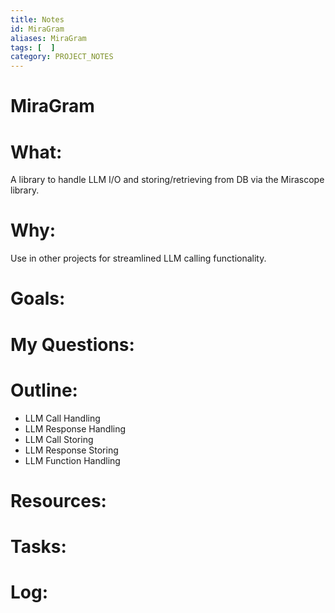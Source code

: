 ```yaml
---
title: Notes
id: MiraGram
aliases: MiraGram
tags: [  ]
category: PROJECT_NOTES
---
```

# MiraGram

# What:
A library to handle LLM I/O and storing/retrieving from DB via the Mirascope library. 


# Why:
Use in other projects for streamlined LLM calling functionality. 


# Goals:


# My Questions:


# Outline:
- LLM Call Handling
- LLM Response Handling
- LLM Call Storing
- LLM Response Storing
- LLM Function Handling


# Resources:


# Tasks:


# Log: